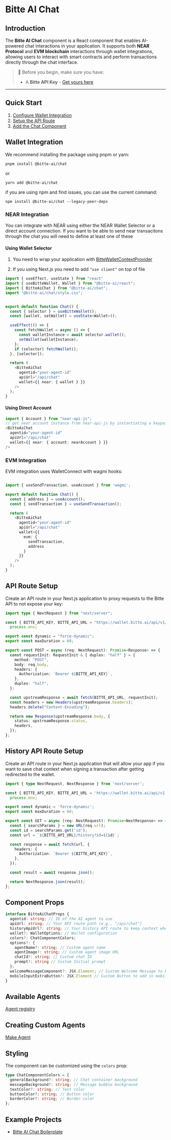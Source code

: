 
# Bitte AI Chat

## Introduction

The **Bitte AI Chat** component is a React component that enables AI-powered chat interactions in your application. It supports both **NEAR Protocol** and **EVM blockchain** interactions through wallet integrations, allowing users to interact with smart contracts and perform transactions directly through the chat interface.

> 🔑 Before you begin, make sure you have:
>
> - A **Bitte API Key** - [Get yours here](placeholder-link-for-api-key)

---

## Quick Start

1. [Configure Wallet Integration](#wallet-integration)
2. [Setup the API Route](#api-route-setup)
3. [Add the Chat Component](#basic-usage)

## Wallet Integration

We recommend installing the package using pnpm or yarn:

```
pnpm install @bitte-ai/chat
```

or

```
yarn add @bitte-ai/chat
```


if you are using npm and find issues, you can use the current command:

```
npm install @bitte-ai/chat --legacy-peer-deps
```

### NEAR Integration

You can integrate with NEAR using either the NEAR Wallet Selector or a direct account connection. If you want to be able to send near transacitons through the chat you will need to define at least one of these

#### Using Wallet Selector

1. You need to wrap your application with [BitteWalletContextProvider](https://github.com/BitteProtocol/react?tab=readme-ov-file#bittewalletcontextprovider)

2. If you using Next.js you need to add `"use client"` on top of file

```typescript
import { useEffect, useState } from "react"
import { useBitteWallet, Wallet } from "@bitte-ai/react";
import { BitteAiChat } from "@bitte-ai/chat";
import "@bitte-ai/chat/style.css";


export default function Chat() {
  const { selector } = useBitteWallet();
  const [wallet, setWallet] = useState<Wallet>();

  useEffect(() => {
    const fetchWallet = async () => {
      const walletInstance = await selector.wallet();
      setWallet(walletInstance);
    };
    if (selector) fetchWallet();
  }, [selector]);

  return (
    <BitteAiChat
      agentid="your-agent-id"
      apiUrl="/api/chat"
      wallet={{ near: { wallet } }}
    />
  );
}
```

#### Using Direct Account

```typescript
import { Account } from "near-api-js";
// get near account instance from near-api-js by instantiating a keypair
<BitteAiChat
  agentid="your-agent-id"
  apiUrl="/api/chat"
  wallet={{ near: { account: nearAccount } }}
/>
```

### EVM Integration

EVM integration uses WalletConnect with wagmi hooks:

```typescript

import { useSendTransaction, useAccount } from 'wagmi';

export default function Chat() {
  const { address } = useAccount();
  const { sendTransaction } = useSendTransaction();

  return (
    <BitteAiChat
      agentid="your-agent-id"
      apiUrl="/api/chat"
      wallet={{
        evm: {
          sendTransaction,
          address
        }
      }}
    />
  );
}
```

## API Route Setup

Create an API route in your Next.js application to proxy requests to the Bitte API to not expose your key:

```typescript
import type { NextRequest } from "next/server";

const { BITTE_API_KEY, BITTE_API_URL = "https://wallet.bitte.ai/api/v1/chat" } =
  process.env;

export const dynamic = "force-dynamic";
export const maxDuration = 60;

export const POST = async (req: NextRequest): Promise<Response> => {
  const requestInit: RequestInit & { duplex: "half" } = {
    method: "POST",
    body: req.body,
    headers: {
      Authorization: `Bearer ${BITTE_API_KEY}`,
    },
    duplex: "half",
  };

  const upstreamResponse = await fetch(BITTE_API_URL, requestInit);
  const headers = new Headers(upstreamResponse.headers);
  headers.delete("Content-Encoding");

  return new Response(upstreamResponse.body, {
    status: upstreamResponse.status,
    headers,
  });
};
```

## History API Route Setup

Create an API route in your Next.js application that will allow your app if you want to save chat context when signing a transaction after getting redirected to the wallet.

```typescript
import { type NextRequest, NextResponse } from 'next/server';

const { BITTE_API_KEY, BITTE_API_URL = 'https://wallet.bitte.ai/api/v1' } =
  process.env;

export const dynamic = 'force-dynamic';
export const maxDuration = 60;

export const GET = async (req: NextRequest): Promise<NextResponse> => {
  const { searchParams } = new URL(req.url);
  const id = searchParams.get('id');
  const url = `${BITTE_API_URL}/history?id=${id}`;

  const response = await fetch(url, {
    headers: {
      Authorization: `Bearer ${BITTE_API_KEY}`,
    },
  });

  const result = await response.json();

  return NextResponse.json(result);
};
```

## Component Props

```typescript
interface BitteAiChatProps {
  agentid: string; // ID of the AI agent to use
  apiUrl: string; // Your API route path (e.g., "/api/chat")
  historyApiUrl?: string; // Your history API route to keep context when signing transactions
  wallet?: WalletOptions; // Wallet configuration
  colors?: ChatComponentColors;
  options?: {
    agentName?: string; // Custom agent name
    agentImage?: string; // Custom agent image URL
    chatId?: string; // Custom chat ID
    prompt?: string // Custom Initial prompt
  };
  welcomeMessageComponent?: JSX.Element; // Custom Welcome Message to be displayed when the chat loads
  mobileInputExtraButton?: JSX.Element // Custom Button to add in mobile next to 'Send'
}
```

## Available Agents

[Agent registry](https://www.bitte.ai/registry)

## Creating Custom Agents

[Make Agent](https://docs.bitte.ai/agents/introduction)

## Styling

The component can be customized using the `colors` prop:

```typescript
type ChatComponentColors = {
  generalBackground?: string; // Chat container background
  messageBackground?: string; // Message bubble background
  textColor?: string; // Text color
  buttonColor?: string; // Button color
  borderColor?: string; // Border color
};
```

## Example Projects

- [Bitte AI Chat Boilerplate](placeholder-for-boilerplate-link)
